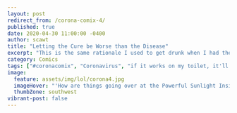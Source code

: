 ```yaml
---
layout: post
redirect_from: /corona-comix-4/
published: true
date: 2020-04-30 11:00:00 -0400
author: scawt
title: "Letting the Cure be Worse than the Disease"
excerpt: "This is the same rationale I used to get drunk when I had the flu in college. It didn't work then either."
category: Comics
tags: ["#coronacomix", "Coronavirus", "if it works on my toilet, it'll work in my lungs", "science by Presidential Decree", "goo-gone", "Lysol", "Don't do this. Seriously.", "with great power comes absolutely no responsibility", "Trump", "it didn't go great", "public safety", "medical science", "great ideas", "cleansing", "Unclean he moaned", "USA USA USA", "so fuckin stupid all the time"]
image:
  feature: assets/img/lol/corona4.jpg
  imageHover: "'How are things going over at the Powerful Sunlight Inside The Body department?' '...Crispy.'"
  thumbZone: southwest
vibrant-post: false
---
```

